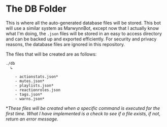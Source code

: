 # The DB Folder

This is where all the auto-generated database files will be stored. This bot will use a similar system as MarwynnBot, except now that I actually know what I'm doing, the `.json` files will be stored in an easy to access directory and can be backed up and exported efficiently. For security and privacy reasons, the database files are ignored in this repository.

The files that will be created are as follows:

``` none
./db
  ↳

    - actionstats.json*
    - mutes.json*
    - playlists.json*
    - reactionroles.json
    - tags.json*
    - warns.json*

```

\**These files will be created when a specific command is executed for the first time. What I have implemented is a check to see if a file exists, if not, return an error message.*
